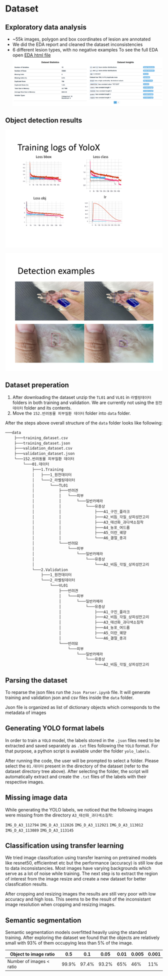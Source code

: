 # Dataset
## Exploratory data analysis
- ~55k images, polygon and box coordinates of lesion are annotated
- We did the EDA report and cleaned the dataset inconsistencies
- 6 different lesion types, with no negative examples
To see the full EDA open [EDA html file](EDA_Pet_skin_disease.html)
![EDA example](assets/eda-example.png "EDA")

## Object detection results

![Training logs](assets/training_logs.png)

![Detection examples](assets/detection-examples.png)

## Dataset preperation
1. After downloading the dataset unzip the `TL01` and `VL01`  in `라벨링데이터` folders in both training and validation. We are currently not using the `원천데이터` folder and its contents.
2. Move the `152.반려동물 피부질환 데이터` folder into `data` folder. 

After the steps above overall structure of the `data` folder looks like following:
```bash
───data
    ├───training_dataset.csv
    ├───training_dataset.json
    ├───validation_dataset.csv
    ├───validation_dataset.json
    └───152.반려동물 피부질환 데이터
        └───01.데이터
            ├───1.Training
            │   ├───1_원천데이터
            │   └───2_라벨링데이터
            │       └───TL01
            │           ├───반려견
            │           │   └───피부
            │           │       └───일반카메라
            │           │           └───유증상
            │           │               ├───A1_구진_플라크
            │           │               ├───A2_비듬_각질_상피성잔고리
            │           │               ├───A3_태선화_과다색소침착
            │           │               ├───A4_농포_여드름
            │           │               ├───A5_미란_궤양
            │           │               └───A6_결절_종괴
            │           └───반려묘
            │               └───피부
            │                   └───일반카메라
            │                       └───유증상
            │                           └───A2_비듬_각질_상피성잔고리
            └───2.Validation
                ├───1_원천데이터
                └───2_라벨링데이터
                    └───VL01
                        ├───반려견
                        │   └───피부
                        │       └───일반카메라
                        │           └───유증상
                        │               ├───A1_구진_플라크
                        │               ├───A2_비듬_각질_상피성잔고리
                        │               ├───A3_태선화_과다색소침착
                        │               ├───A4_농포_여드름
                        │               ├───A5_미란_궤양
                        │               └───A6_결절_종괴
                        └───반려묘
                            └───피부
                                └───일반카메라
                                    └───유증상
                                        └───A2_비듬_각질_상피성잔고리
```

## Parsing the dataset 
To reparse the json files run the `Json Parser.ipynb` file. It will generate training and validation json and csv files inside the `data` folder. 

Json file is organized as list of dictionary objects which corresponds to the metadata of images

## Generating YOLO format labels
In order to train a `YOLO` model, the labels stored in the `.json` files need to be extracted and saved separately as `.txt` files following the `YOLO` format. For that purpose, a python script is available under the folder `yolo_labels`.

After running the code, the user will be prompted to select a folder. Please select the `01.데이터` present in the directory of the dataset (refer to the dataset directory tree above). After selecting the folder, the script will automatically extract and create the `.txt` files of the labels with their respective images.

## Missing image data
While generating the YOLO labels, we noticed that the following images were missing from the directory `A3_태선화_과다색소침착`:

`IMG_D_A3_112794` 
`IMG_D_A3_112826` 
`IMG_D_A3_112921` 
`IMG_D_A3_113012` 
`IMG_D_A3_113089` 
`IMG_D_A3_113145` 

## Classification using transfer learning
We tried image classifcation using transfer learning on pretrained models like resnet50, efficientnet etc but the performance (accuracy) is still low due to data inconsistancies. Most images have varying backgrounds which serve as a lot of noise while training. The next step is to extract the region of interest from the image resize and create a new dataset for better classfication results.

After cropping and resizing images the results are still very poor with low accuracy and high loss. This seems to be the result of the inconsistant image resolution when cropping and resizing images.

## Semantic segmentation
Semantic segmentation models overfitted heavily using the standard training. After exploring  the dataset we found that the objects are relatively small with 93% of them occupying less than 5% of the image. 

| Object to image ratio    | 0.5   | 0.1   | 0.05  | 0.01 | 0.005 | 0.001 |
|--------------------------|-------|-------|-------|------|-------|-------|
| Number of images < ratio | 99.9% | 97.4% | 93.2% | 65%  | 46%   | 11%   |

